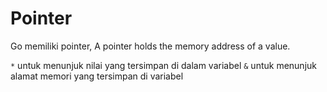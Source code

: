 # Pointer
Go memiliki pointer,  A pointer holds the memory address of a value.

`*` untuk menunjuk nilai yang tersimpan di dalam variabel
`&` untuk menunjuk alamat memori yang tersimpan di variabel